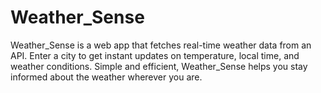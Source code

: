 # Weather_Sense
Weather_Sense is a web app that fetches real-time weather data from an API. Enter a city to get instant updates on temperature, local time, and weather conditions. Simple and efficient, Weather_Sense helps you stay informed about the weather wherever you are.

